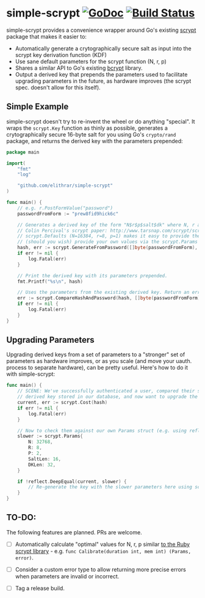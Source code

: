 # simple-scrypt  [![GoDoc](https://godoc.org/github.com/elithrar/simple-scrypt?status.png)](https://godoc.org/github.com/elithrar/httpauth) [![Build Status](https://travis-ci.org/elithrar/httpauth.svg)](https://travis-ci.org/elithrar/httpauth)

simple-scrypt provides a convenience wrapper around Go's existing [scrypt](http://golang.org/x/crypto/scrypt) package that makes it easier to:

* Automatically generate a crytographically secure salt as input into the scrypt key derivation function (KDF)
* Use sane default parameters for the scrypt function (N, r, p)
* Shares a similar API to Go's existing [bcrypt](http://golang.org/x/crypto/bcrypt) library.
* Output a derived key that prepends the parameters used to facilitate upgrading parameters in the future, as hardware improves (the scrypt spec. doesn't allow for this itself).

## Simple Example

simple-scrypt doesn't try to re-invent the wheel or do anything "special". It wraps the `scrypt.Key` function as thinly as possible, generates a crytographically secure 16-byte salt for you using Go's `crypto/rand` package, and returns the derived key with the parameters prepended:

```go
package main

import(
    "fmt"
    "log"

    "github.com/elithrar/simple-scrypt"
)

func main() {
    // e.g. r.PostFormValue("password")
    passwordFromForm := "prew8fid9hick6c"

    // Generates a derived key of the form "N$r$p$salt$dk" where N, r and p are defined as per
    // Colin Percival's scrypt paper: http://www.tarsnap.com/scrypt/scrypt.pdf
    // scrypt.Defaults (N=16384, r=8, p=1) makes it easy to provide these parameters, and
    // (should you wish) provide your own values via the scrypt.Params type.
    hash, err := scrypt.GenerateFromPassword([]byte(passwordFromForm), scrypt.DefaultParams)
    if err != nil {
        log.Fatal(err)
    }

    // Print the derived key with its parameters prepended.
    fmt.Printf("%s\n", hash)

    // Uses the parameters from the existing derived key. Return an error if they don't match.
    err := scrypt.CompareHashAndPassword(hash, []byte(passwordFromForm))
    if err != nil {
        log.Fatal(err)
    }
}
```

## Upgrading Parameters

Upgrading derived keys from a set of parameters to a "stronger" set of parameters as hardware improves, or as you scale (and move your uauth. process to separate hardware), can be pretty useful. Here's how to do it with simple-scrypt:

```go
func main() {
    // SCENE: We've successfully authenticated a user, compared their submitted (cleartext) password against the
    // derived key stored in our database, and now want to upgrade the parameters (more rounds, more parallelism) to reflect some shiny new hardware we just purchased. As the user is logging in, we can retrieve the parameters used to generate their key, and if they don't match our "new" parameters, we can re-generate the key while we still have the cleartext password in memory (e.g. before the HTTP request ends).
    current, err := scrypt.Cost(hash)
    if err != nil {
        log.Fatal(err)
    }

    // Now to check them against our own Params struct (e.g. using reflect.DeepEqualsj) and determine whether we want to generate a new key with our "upgraded" parameters.
    slower := scrypt.Params{
        N: 32768,
        R: 8,
        P: 2,
        SaltLen: 16,
        DKLen: 32,
    }

    if !reflect.DeepEqual(current, slower) {
        // Re-generate the key with the slower parameters here using scrypt.GenerateFromPassword
    }
}
```

## TO-DO:

The following features are planned. PRs are welcome.

- [ ] Automatically calculate "optimal" values for N, r, p similar [to the Ruby scrypt library](https://github.com/pbhogan/scrypt/blob/master/lib/scrypt.rb#L97-L146) - e.g. `func Calibrate(duration int, mem int) (Params, error)`.
- [ ] Consider a custom error type to allow returning more precise errors when parameters are invalid or incorrect.
- [ ] Tag a release build.

